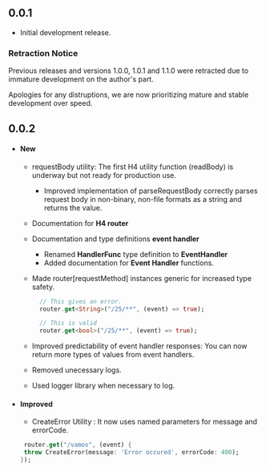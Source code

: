 ## 0.0.1

- Initial development release.

### Retraction Notice

Previous releases and versions 1.0.0, 1.0.1 and 1.1.0 were retracted due to immature development on
the author's part.

Apologies for any distruptions, we are now prioritizing mature and stable development over speed.

## 0.0.2

- #### New

  - requestBody utility: The first H4 utility function (readBody) is underway but not ready for
    production use.

    - Improved implementation of parseRequestBody correctly parses request body in non-binary,
      non-file formats as a string and returns the value.

  - Documentation for **H4 router**

  - Documentation and type definitions **event handler**

    - Renamed **HandlerFunc** type definition to **EventHandler**
    - Added documentation for **Event Handler** functions.

  - Made router[requestMethod] instances generic for increased type safety.

    ```dart
      // This gives an error.
      router.get<String>("/25/**", (event) => true);

      // This is valid
      router.get<bool>("/25/**", (event) => true);
    ```

  - Improved predictability of event handler responses: You can now return more types of values from
    event handlers.

  - Removed unecessary logs.

  - Used logger library when necessary to log.

- #### Improved

  - CreateError Utility : It now uses named parameters for message and errorCode.

  ```dart
   router.get("/vamos", (event) {
   throw CreateError(message: 'Error occured', errorCode: 400);
  });
  ```
